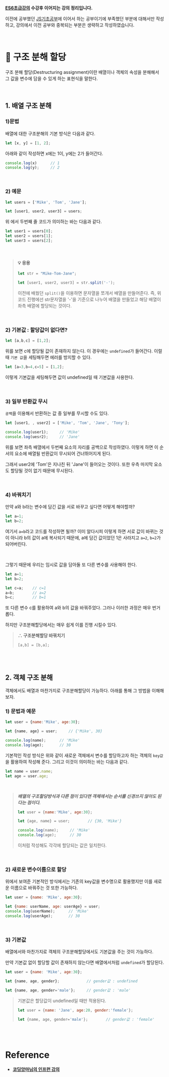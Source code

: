 **[ES6초급강의](https://velog.io/@rgfdds98/ECMAScript6%EA%B8%B0%EC%B4%88) 수강후 이어지는 강의 정리입니다.**

이전에 공부했던 [JS기초공부](https://github.com/Jeong-jj/javascript-self-study/tree/main/archive/Javascript%EA%B8%B0%EC%B4%88)에 이어서 하는 공부이기에 부족했던 부분에 대해서만 작성하고, 강의에서 이전 공부와 중복되는 부분은 생략하고 작성하였습니다.

<br/>

# 📌 구조 분해 할당

구조 분해 할당(Destructuring assignment)이란 배열이나 객체의 속성을 분해해서 그 값을 변수에 담을 수 있게 하는 표현식을 말한다.

<br/>

## 1. 배열 구조 분해
### 1)문법

배열에 대한 구조분해의 기본 방식은 다음과 같다.

```javascript
let [x, y] = [1, 2];
```

아래와 같이 작성하면 x에는 1이, y에는 2가 들어간다.

```javascript
console.log(x)		// 1
console.log(y);		// 2
```

<br/>

### 2) 예문

```javascript
let users = ['Mike', 'Tom', 'Jane'];

let [user1, user2, user3] = users;
```

위 에서 두번째 줄 코드가 의미하는 바는 다음과 같다.

```javascript
let user1 = users[0];
let user2 = users[1];
let user3 = users[2];
```

<br/>

>#### 💡 응용
>
>```javascript
>let str = "Mike-Tom-Jane";
>
>let [user1, user2, user3] = str.split('-');
>```
>
>이전에 배웠던 `split()`을 이용하면 문자열을 쪼개서 배열을 만들어준다. 즉, 위 코드 진행에선 str문자열을 '-'을 기준으로 나누어 배열을 만들었고 해당 배열이 좌측 배열에 할당되는 것이다.

<br/>

### 2) 기본값 : 할당값이 없다면?

```javascript
let [a,b,c] = [1,2];
```

위를 보면 c에 할당될 값이 존재하지 않는다. 이 경우에는 `undefined`가 들어간다. 이럴 때 `기본 값`을 세팅해두면 에러를 방지할 수 있다.

```javascript
let [a=3,b=4,c=5] = [1,2];
```

이렇게 기본값을 세팅해두면 값이 undefined일 때 기본값을 사용한다.

<br/>

### 3) 일부 반환값 무시

`공백`을 이용해서 반환하는 값 중 일부를 무시할 수도 있다.

```javascript
let [user1, , user2] = ['Mike', 'Tom', 'Jane', 'Tony'];

console.log(user1);		// 'Mike'
console.log(uesr2);		// 'Jane'
```

위를 보면 좌측 배열에서 두번째 요소의 자리를 공백으로 작성하였다. 이렇게 하면 이 순서의 요소에 배열될 반환값이 무시되어 건너뛰어지게 된다.

그래서 user2에 'Tom'은 지나친 뒤 'Jane'이 들어오는 것이다. 또한 우측 마지막 요소도 할당될 것이 없기 때문에 무시된다.

<br/>

### 4) 바꿔치기

만약 a와 b라는 변수에 담긴 값을 서로 바꾸고 싶다면 어떻게 해야할까?

```javascript
let a=1;
let b=2;
```

여기서 `a=b`라고 코드를 작성하면 될까? 이미 알다시피 이렇게 하면 서로 값이 바뀌는 것이 아니라 b의 값이 a에 복사되기 때문에, a에 담긴 값이었던 1은 사라지고 `a=2`, `b=2`가 되어버린다.

<br/>

그렇기 때문에 우리는 임시로 값을 담아둘 또 다른 변수를 사용해야 한다.

```javascript
let a=1;
let b=2;

let c=a;	// c=1
a=b;		// a=2
b=c;		// b=1
```

또 다른 변수 c를 활용하여 a와 b의 값을 바꿔주었다. 그러나 이러한 과정은 매우 번거롭다.

하지만 구조분해할당에서는 매우 쉽게 이를 진행 시킬수 있다.

>**∴ 구조분해할당 바꿔치기**
>
>```javascript
>[a,b] = [b,a];
>```

<br/>
<br/>

## 2. 객체 구조 분해

객체에서도 배열과 마찬가지로 구조분해할당이 가능하다. 아래를 통해 그 방법을 이해해보자.

### 1) 문법과 예문

```javascript
let user = {name:'Mike', age:30};

let {name, age} = user;		// {'Mike', 30}

console.log(name);		// 'Mike'
console.log(age);		// 30
```

기본적인 작성 방식은 위와 같이 새로운 객체에서 변수를 할당하고자 하는 객체의 `key값`을 활용하여 작성해 준다. 그리고 이것이 의미하는 바는 다음과 같다.

```javascript
let name = user.name;
let age = user.age;
```

<br/>

> **_배열의 구조할당방식과 다른 점이 있다면 객체에서는 순서를 신경쓰지 않아도 된다는 점이다._**
>
>```javascript
>let user = {name:'Mike', age:30};
>
>let {age, name} = user;		// {30, 'Mike'}
>
>console.log(name);		// 'Mike'
>console.log(age);		// 30
>```
>이처럼 작성해도 각각에 할당되는 값은 일치한다.

<br/>

### 2) 새로운 변수이름으로 할당

위에서 보여준 기본적인 방식에서는 기존의 key값을 변수명으로 활용했지만 이를 새로운 이름으로 바꿔주는 것 또한 가능하다.

```javascript
let user = {name: 'Mike', age:30};

let {name: userName, age: userAge} = user;
console.log(userName);		// 'Mike'
console.log(userAge);		// 30
```

<br/>

### 3) 기본값

배열에서와 마찬가지로 객체의 구조분해할당에서도 기본값을 주는 것이 가능하다.

만약 기본값 없이 할당할 값이 존재하지 않는다면 배열에서처럼 `undefined`가 할당된다.

```javascript
let user = {name: 'Mike', age:30};

let {name, age, gender};			// gender값 : undefined

let {name, age, gender='male'};		// gender값 : 'male'
```

> 기본값은 할당값이 undefined일 때만 적용된다.
>```javascript
>let user = {name: 'Jane', age:20, gender:'female'};
>
>let {name, age, gender='male'};		// gender값 : 'female'
>```

<br/>
<br/>

# Reference

- **[코딩앙마님의 인프런 강의](https://www.inflearn.com/course/%EC%99%95%EC%B4%88%EB%B3%B4-%EC%9E%90%EB%B0%94%EC%8A%A4%ED%81%AC%EB%A6%BD%ED%8A%B8/dashboard)**